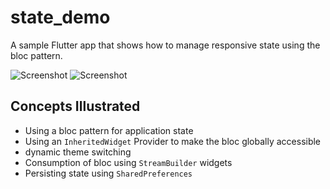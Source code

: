 # state_demo

A sample Flutter app that shows how to manage responsive state using the bloc pattern.

![Screenshot](https://github.com/codegrue/flutter_dice/blob/master/images/screenshots/sample-light.png?s=150)
![Screenshot](https://github.com/codegrue/flutter_dice/blob/master/images/screenshots/sample-dark.png?s=150)

## Concepts Illustrated

- Using a bloc pattern for application state
- Using an `InheritedWidget` Provider to make the bloc globally accessible
- dynamic theme switching
- Consumption of bloc using `StreamBuilder` widgets
- Persisting state using `SharedPreferences`
